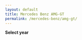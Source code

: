 ```yaml
---
layout: default
title: Mercedes Benz AMG-GT
permalink: /mercedes-benz/amg-gt/
---
```

**Select year**

